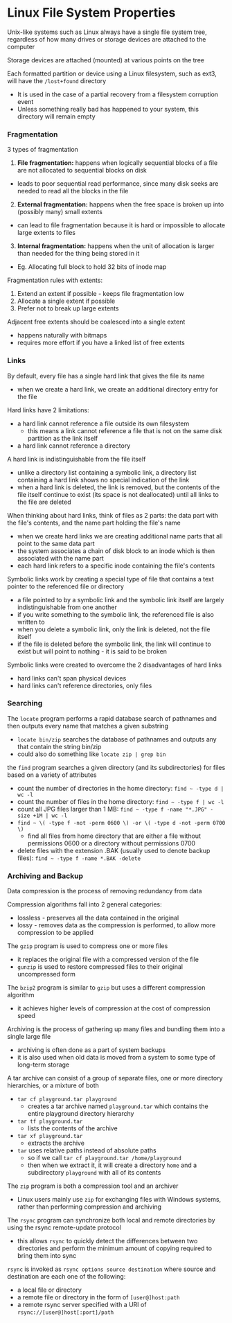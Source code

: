 # Linux File System Properties
Unix-like systems such as Linux always have a single file system tree, regardless of how many drives or storage devices are attached to the computer

Storage devices are attached (mounted) at various points on the tree

Each formatted partition or device using a Linux filesystem, such as ext3, will have the `/lost+found` directory
* It is used in the case of a partial recovery from a filesystem corruption event
* Unless something really bad has happened to your system, this directory will remain empty

### Fragmentation
3 types of fragmentation
1. **File fragmentation:** happens when logically sequential blocks of a file are not allocated to sequential blocks on disk
  * leads to poor sequential read performance, since many disk seeks are needed to read all the blocks in the file
2. **External fragmentation:** happens when the free space is broken up into (possibly many) small extents
  * can lead to file fragmentation because it is hard or impossible to allocate large extents to files
3. **Internal fragmentation:** happens when the unit of allocation is larger than needed for the thing being stored in it
  * Eg. Allocating full block to hold 32 bits of inode map

Fragmentation rules with extents:
1. Extend an extent if possible - keeps file fragmentation low
2. Allocate a single extent if possible
3. Prefer not to break up large extents

Adjacent free extents should be coalesced into a single extent
* happens naturally with bitmaps
* requires more effort if you have a linked list of free extents

### Links
By default, every file has a single hard link that gives the file its name
* when we create a hard link, we create an additional directory entry for the file

Hard links have 2 limitations:
* a hard link cannot reference a file outside its own filesystem
  * this means a link cannot reference a file that is not on the same disk partition as the link itself
* a hard link cannot reference a directory

A hard link is indistinguishable from the file itself
* unlike a directory list containing a symbolic link, a directory list containing a hard link shows no special indication of the link
* when a hard link is deleted, the link is removed, but the contents of the file itself continue to exist (its space is not deallocated) until all links to the file are deleted

When thinking about hard links, think of files as 2 parts: the data part with the file's contents, and the name part holding the file's name
* when we create hard links we are creating additional name parts that all point to the same data part
* the system associates a chain of disk block to an inode which is then associated with the name part
* each hard link refers to a specific inode containing the file's contents

Symbolic links work by creating a special type of file that contains a text pointer to the referenced file or directory
* a file pointed to by a symbolic link and the symbolic link itself are largely indistinguishable from one another
* if you write something to the symbolic link, the referenced file is also written to
* when you delete a symbolic link, only the link is deleted, not the file itself
* if the file is deleted before the symbolic link, the link will continue to exist but will point to nothing - it is said to be broken

Symbolic links were created to overcome the 2 disadvantages of hard links
* hard links can't span physical devices
* hard links can't reference directories, only files

### Searching
The `locate` program performs a rapid database search of pathnames and then outputs every name that matches a given substring
* `locate bin/zip` searches the database of pathnames and outputs any that contain the string bin/zip
* could also do something like `locate zip | grep bin`

the `find` program searches a given directory (and its subdirectories) for files based on a variety of attributes
* count the number of directories in the home directory: `find ~ -type d | wc -l`
* count the number of files in the home directory: `find ~ -type f | wc -l`
* count all JPG files larger than 1 MB: `find ~ -type f -name "*.JPG" -size +1M | wc -l`
* `find ~ \( -type f -not -perm 0600 \) -or \( -type d -not -perm 0700 \)`
  * find all files from home directory that are either a file without permissions 0600 or a directory without permissions 0700
* delete files with the extension .BAK (usually used to denote backup files): `find ~ -type f -name *.BAK -delete`

### Archiving and Backup
Data compression is the process of removing redundancy from data

Compression algorithms fall into 2 general categories:
* lossless - preserves all the data contained in the original
* lossy - removes data as the compression is performed, to allow more compression to be applied

The `gzip` program is used to compress one or more files
* it replaces the original file with a compressed version of the file
* `gunzip` is used to restore compressed files to their original uncompressed form

The `bzip2` program is similar to `gzip` but uses a different compression algorithm
* it achieves higher levels of compression at the cost of compression speed

Archiving is the process of gathering up many files and bundling them into a single large file
* archiving is often done as a part of system backups
* it is also used when old data is moved from a system to some type of long-term storage

A tar archive can consist of a group of separate files, one or more directory hierarchies, or a mixture of both
* `tar cf playground.tar playground`
  * creates a tar archive named `playground.tar` which contains the entire playground directory hierarchy
* `tar tf playground.tar`
  * lists the contents of the archive
* `tar xf playground.tar`
  * extracts the archive
* `tar` uses relative paths instead of absolute paths
  * so if we call `tar cf playground.tar /home/playground`
  * then when we extract it, it will create a directory `home` and a subdirectory `playground` with all of its contents

The `zip` program is both a compression tool and an archiver
* Linux users mainly use `zip` for exchanging files with Windows systems, rather than performing compression and archiving

The `rsync` program can synchronize both local and remote directories by using the rsync remote-update protocol
* this allows `rsync` to quickly detect the differences between two directories and perform the minimum amount of copying required to bring them into sync

`rsync` is invoked as `rsync options source destination` where source and destination are each one of the following:
* a local file or directory
* a remote file or directory in the form of `[user@]host:path`
* a remote rsync server specified with a URI of `rsync://[user@]host[:port]/path`
